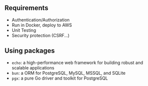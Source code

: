 ## Requirements

- Authentication/Authorization
- Run in Docker, deploy to AWS
- Unit Testing
- Security protection (CSRF...)

## Using packages

- `echo`: a high-performance web framework for building robust and scalable applications
- `bun`: a ORM for PostgreSQL, MySQL, MSSQL, and SQLite
- `pgx`: a pure Go driver and toolkit for PostgreSQL

